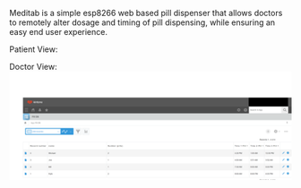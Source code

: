 Meditab is a simple esp8266 web based pill dispenser that allows doctors to remotely alter dosage and timing of pill dispensing, while ensuring an easy end user experience.

Patient View:


Doctor View:
![alt text](https://github.com/lmacenski/meditab/blob/main/Assets/Kintone.png?raw=true)


